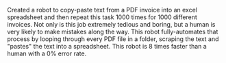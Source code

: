 Created a robot to copy-paste text from a PDF invoice into an excel spreadsheet and then repeat this task 1000 times for 1000 different invoices. 
Not only is this job extremely tedious and boring, but a human is very likely to make mistakes along the way. This robot fully-automates that process by looping through 
every PDF file in a folder, scraping the text and "pastes" the text into a spreadsheet. This robot is 8 times faster than a human with a 0% error rate.
